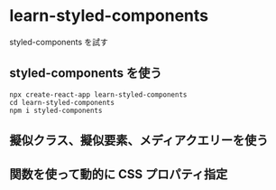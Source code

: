 # learn-styled-components
styled-components を試す

## styled-components を使う
```
npx create-react-app learn-styled-components
cd learn-styled-components
npm i styled-components
```

## 擬似クラス、擬似要素、メディアクエリーを使う

## 関数を使って動的に CSS プロパティ指定
